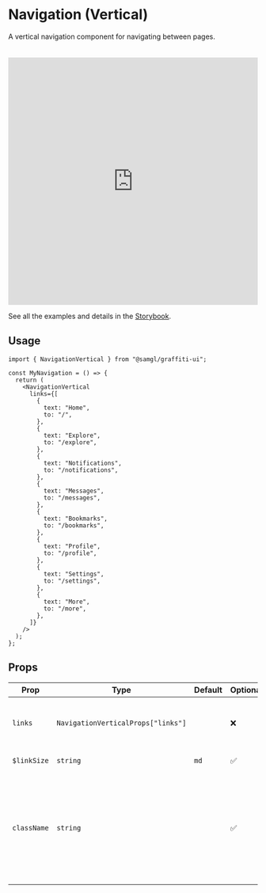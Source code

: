 # Navigation (Vertical)

A vertical navigation component for navigating between pages.

<iframe src="https://samhynds.github.io/graffiti-ui/storybook?path=/story/navigation-vertical--vertical-navigation&viewMode=story&shortcuts=false&singleStory=true"
     style="width:100%; height:500px; border:0; margin-top: 20px;"
     title="graffiti-navigation-vertical-example-1"
   ></iframe>

See all the examples and details in the [Storybook](https://samhynds.github.io/graffiti-ui/storybook?path=/docs/navigation-vertical--docs).

## Usage

```tsx
import { NavigationVertical } from "@samgl/graffiti-ui";

const MyNavigation = () => {
  return (
    <NavigationVertical
      links={[
        {
          text: "Home",
          to: "/",
        },
        {
          text: "Explore",
          to: "/explore",
        },
        {
          text: "Notifications",
          to: "/notifications",
        },
        {
          text: "Messages",
          to: "/messages",
        },
        {
          text: "Bookmarks",
          to: "/bookmarks",
        },
        {
          text: "Profile",
          to: "/profile",
        },
        {
          text: "Settings",
          to: "/settings",
        },
        {
          text: "More",
          to: "/more",
        },
      ]}
    />
  );
};
```

## Props

| Prop        | Type                               | Default | Optional | Description                                                                                           |
| ----------- | ---------------------------------- | ------- | -------- | ----------------------------------------------------------------------------------------------------- |
| `links`     | `NavigationVerticalProps["links"]` |         | ❌       | An array of links to display in the navigation.                                                       |
| `$linkSize` | `string`                           | `md`    | ✅       | The size of the links.                                                                                |
| `className` | `string`                           |         | ✅       | The class name of the component, generally used when extending the component with a styled component. |
